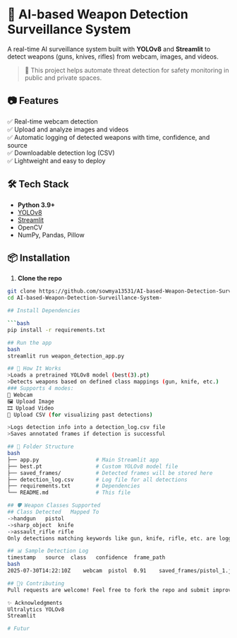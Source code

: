 # 🔫 AI-based Weapon Detection Surveillance System
A real-time AI surveillance system built with **YOLOv8** and **Streamlit** to detect weapons (guns, knives, rifles) from webcam, images, and videos.
> 🚨 This project helps automate threat detection for safety monitoring in public and private spaces.

## 📷 Features
✅ Real-time webcam detection  
✅ Upload and analyze images and videos  
✅ Automatic logging of detected weapons with time, confidence, and source  
✅ Downloadable detection log (CSV)  
✅ Lightweight and easy to deploy

## 🛠️ Tech Stack
- **Python 3.9+**
- [YOLOv8](https://github.com/ultralytics/ultralytics)
- [Streamlit](https://streamlit.io/)
- OpenCV
- NumPy, Pandas, Pillow

## 📦 Installation
1. **Clone the repo**

```bash
git clone https://github.com/sowmya13531/AI-based-Weapon-Detection-Surveillance-System-.git
cd AI-based-Weapon-Detection-Surveillance-System-

## Install Dependencies

```bash
pip install -r requirements.txt

## Run the app
bash
streamlit run weapon_detection_app.py

## 🧠 How It Works
>Loads a pretrained YOLOv8 model (best(3).pt)
>Detects weapons based on defined class mappings (gun, knife, etc.)
### Supports 4 modes:
🎥 Webcam
🖼️ Upload Image
🎞️ Upload Video
📑 Upload CSV (for visualizing past detections)

>Logs detection info into a detection_log.csv file
>Saves annotated frames if detection is successful

## 📁 Folder Structure
bash
├── app.py                  # Main Streamlit app
├── best.pt                 # Custom YOLOv8 model file
├── saved_frames/           # Detected frames will be stored here
├── detection_log.csv       # Log file for all detections
├── requirements.txt        # Dependencies
└── README.md               # This file

## 🛡️ Weapon Classes Supported
## Class Detected	Mapped To
->handgun	pistol
->sharp_object	knife
->assault_rifle	rifle
Only detections matching keywords like gun, knife, rifle, etc. are logged.

## 📊 Sample Detection Log
timestamp	source	class	confidence	frame_path
bash
2025-07-30T14:22:10Z	webcam	pistol	0.91	saved_frames/pistol_1.jpg

## 🙋‍♀️ Contributing
Pull requests are welcome! Feel free to fork the repo and submit improvements.

✨ Acknowledgments
Ultralytics YOLOv8
Streamlit

# Futur
